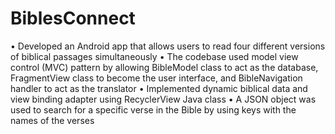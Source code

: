 # BiblesConnect
• Developed an Android app that allows users to read four different versions of biblical passages simultaneously
• The codebase used model view control (MVC) pattern by allowing BibleModel class to act as the database,
FragmentView class to become the user interface, and BibleNavigation handler to act as the translator
• Implemented dynamic biblical data and view binding adapter using RecyclerView Java class
• A JSON object was used to search for a specific verse in the Bible by using keys with the names of the verses
